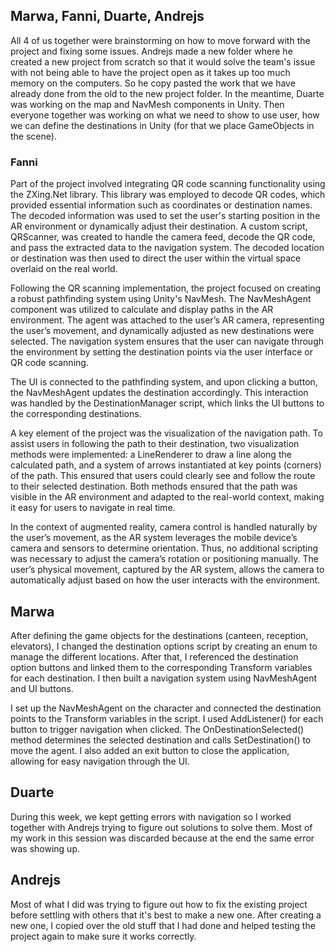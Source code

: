 <h2>Marwa, Fanni, Duarte, Andrejs</h2>
<p>All 4 of us together were brainstorming on how to move forward with the project and fixing some issues. Andrejs made a new folder where he created a new project from scratch so that it would solve the team's issue with not being able to have the project open as it takes up too much memory on the computers. So he copy pasted the work that we have already done from the old to the new project folder. In the meantime, Duarte was working on the map and NavMesh components in Unity. Then everyone together was working on what we need to show to use user, how we can define the destinations in Unity (for that we place GameObjects in the scene).
</p>
<h3>Fanni</h3>
<p>
Part of the project involved integrating QR code scanning functionality using the ZXing.Net library. This library was employed to decode QR codes, which provided essential information such as coordinates or destination names. The decoded information was used to set the user's starting position in the AR environment or dynamically adjust their destination. A custom script, QRScanner, was created to handle the camera feed, decode the QR code, and pass the extracted data to the navigation system. The decoded location or destination was then used to direct the user within the virtual space overlaid on the real world.<br>

Following the QR scanning implementation, the project focused on creating a robust pathfinding system using Unity's NavMesh. The NavMeshAgent component was utilized to calculate and display paths in the AR environment. The agent was attached to the user’s AR camera, representing the user’s movement, and dynamically adjusted as new destinations were selected. The navigation system ensures that the user can navigate through the environment by setting the destination points via the user interface or QR code scanning.<br>

The UI is connected to the pathfinding system, and upon clicking a button, the NavMeshAgent updates the destination accordingly. This interaction was handled by the DestinationManager script, which links the UI buttons to the corresponding destinations.<br>

A key element of the project was the visualization of the navigation path. To assist users in following the path to their destination, two visualization methods were implemented: a LineRenderer to draw a line along the calculated path, and a system of arrows instantiated at key points (corners) of the path. This ensured that users could clearly see and follow the route to their selected destination. Both methods ensured that the path was visible in the AR environment and adapted to the real-world context, making it easy for users to navigate in real time.<br>

In the context of augmented reality, camera control is handled naturally by the user’s movement, as the AR system leverages the mobile device’s camera and sensors to determine orientation. Thus, no additional scripting was necessary to adjust the camera’s rotation or positioning manually. The user’s physical movement, captured by the AR system, allows the camera to automatically adjust based on how the user interacts with the environment.<br>
</p>

<h2>Marwa</h2>
<p> After defining the game objects for the destinations (canteen, reception, elevators), I changed the destination options script by creating an enum to manage the different locations. After that, I referenced the destination option buttons and linked them to the corresponding Transform variables for each destination. I then built a navigation system using NavMeshAgent and UI buttons.
  
I set up the NavMeshAgent on the character and connected the destination points to the Transform variables in the script. I used AddListener() for each button to trigger navigation when clicked. The OnDestinationSelected() method determines the selected destination and calls SetDestination() to move the agent. I also added an exit button to close the application, allowing for easy navigation through the UI.</p>


<h2>Duarte</h2>
<p> During this week, we kept getting errors with navigation so I worked together with Andrejs trying to figure out solutions to solve them. Most of my work in this session was discarded because at the end the same error was showing up. 
</p>

<h2>Andrejs</h2>
<p>Most of what I did was trying to figure out how to fix the existing project before settling with others that it's best to make a new one. After creating a new one, I copied over the old stuff that I had done and helped testing the project again to make sure it works correctly.</p>
